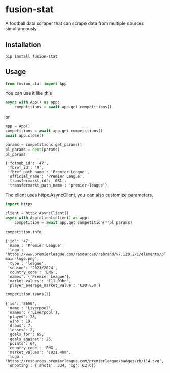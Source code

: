 # fusion-stat

A football data scraper that can scrape data from multiple sources simultaneously.

## Installation

```
pip install fusion-stat
```

## Usage

```python
from fusion_stat import App
```

You can use it like this

```python
async with App() as app:
    competitions = await app.get_competitions()
```

or

```python
app = App()
competitions = await app.get_competitions()
await app.close()
```

```python
params = competitions.get_params()
pl_params = next(params)
pl_params
```

    {'fotmob_id': '47',
     'fbref_id': '9',
     'fbref_path_name': 'Premier-League',
     'official_name': 'Premier League',
     'transfermarkt_id': 'GB1',
     'transfermarkt_path_name': 'premier-league'}

The client uses httpx.AsyncClient, you can also customize parameters.

```python
import httpx

client = httpx.AsyncClient()
async with App(client=client) as app:
    competition = await app.get_competition(**pl_params)
```

```python
competition.info
```

    {'id': '47',
     'name': 'Premier League',
     'logo': 'https://www.premierleague.com/resources/rebrand/v7.129.2/i/elements/pl-main-logo.png',
     'type': 'league',
     'season': '2023/2024',
     'country_code': 'ENG',
     'names': {'Premier League'},
     'market_values': '€11.09bn',
     'player_average_market_value': '€20.85m'}

```python
competition.teams[1]
```

    {'id': '8650',
     'name': 'Liverpool',
     'names': {'Liverpool'},
     'played': 28,
     'wins': 19,
     'draws': 7,
     'losses': 2,
     'goals_for': 65,
     'goals_against': 26,
     'points': 64,
     'country_code': 'ENG',
     'market_values': '€921.40m',
     'logo': 'https://resources.premierleague.com/premierleague/badges/rb/t14.svg',
     'shooting': {'shots': 534, 'xg': 62.6}}
